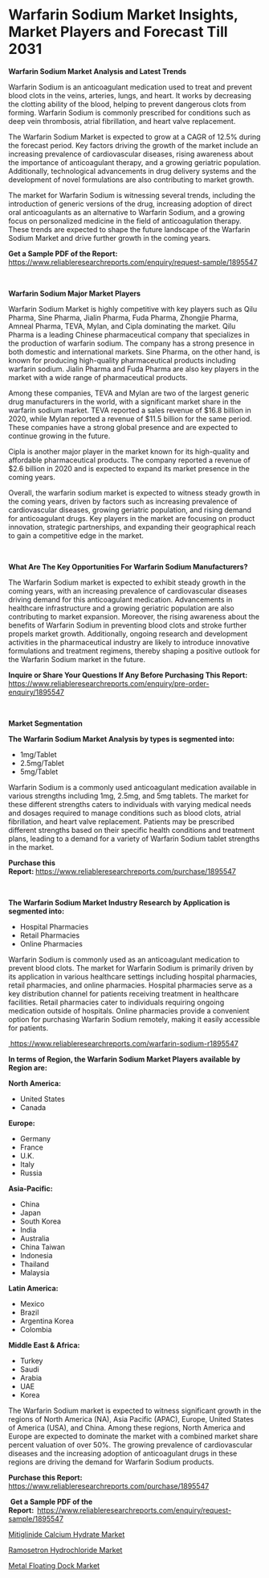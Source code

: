 <p><h1>Warfarin Sodium Market Insights, Market Players and Forecast Till 2031</h1></p><p><strong>Warfarin Sodium Market Analysis and Latest Trends</strong></p>
<p><p>Warfarin Sodium is an anticoagulant medication used to treat and prevent blood clots in the veins, arteries, lungs, and heart. It works by decreasing the clotting ability of the blood, helping to prevent dangerous clots from forming. Warfarin Sodium is commonly prescribed for conditions such as deep vein thrombosis, atrial fibrillation, and heart valve replacement.</p><p>The Warfarin Sodium Market is expected to grow at a CAGR of 12.5% during the forecast period. Key factors driving the growth of the market include an increasing prevalence of cardiovascular diseases, rising awareness about the importance of anticoagulant therapy, and a growing geriatric population. Additionally, technological advancements in drug delivery systems and the development of novel formulations are also contributing to market growth.</p><p>The market for Warfarin Sodium is witnessing several trends, including the introduction of generic versions of the drug, increasing adoption of direct oral anticoagulants as an alternative to Warfarin Sodium, and a growing focus on personalized medicine in the field of anticoagulation therapy. These trends are expected to shape the future landscape of the Warfarin Sodium Market and drive further growth in the coming years.</p></p>
<p><strong>Get a Sample PDF of the Report:&nbsp;</strong> <a href="https://www.reliableresearchreports.com/enquiry/request-sample/1895547">https://www.reliableresearchreports.com/enquiry/request-sample/1895547</a></p>
<p>&nbsp;</p>
<p><strong>Warfarin Sodium Major Market Players</strong></p>
<p><p>Warfarin Sodium Market is highly competitive with key players such as Qilu Pharma, Sine Pharma, Jialin Pharma, Fuda Pharma, Zhongjie Pharma, Amneal Pharma, TEVA, Mylan, and Cipla dominating the market. Qilu Pharma is a leading Chinese pharmaceutical company that specializes in the production of warfarin sodium. The company has a strong presence in both domestic and international markets. Sine Pharma, on the other hand, is known for producing high-quality pharmaceutical products including warfarin sodium. Jialin Pharma and Fuda Pharma are also key players in the market with a wide range of pharmaceutical products.</p><p>Among these companies, TEVA and Mylan are two of the largest generic drug manufacturers in the world, with a significant market share in the warfarin sodium market. TEVA reported a sales revenue of $16.8 billion in 2020, while Mylan reported a revenue of $11.5 billion for the same period. These companies have a strong global presence and are expected to continue growing in the future.</p><p>Cipla is another major player in the market known for its high-quality and affordable pharmaceutical products. The company reported a revenue of $2.6 billion in 2020 and is expected to expand its market presence in the coming years.</p><p>Overall, the warfarin sodium market is expected to witness steady growth in the coming years, driven by factors such as increasing prevalence of cardiovascular diseases, growing geriatric population, and rising demand for anticoagulant drugs. Key players in the market are focusing on product innovation, strategic partnerships, and expanding their geographical reach to gain a competitive edge in the market.</p></p>
<p>&nbsp;</p>
<p><strong>What Are The Key Opportunities For Warfarin Sodium Manufacturers?</strong></p>
<p><p>The Warfarin Sodium market is expected to exhibit steady growth in the coming years, with an increasing prevalence of cardiovascular diseases driving demand for this anticoagulant medication. Advancements in healthcare infrastructure and a growing geriatric population are also contributing to market expansion. Moreover, the rising awareness about the benefits of Warfarin Sodium in preventing blood clots and stroke further propels market growth. Additionally, ongoing research and development activities in the pharmaceutical industry are likely to introduce innovative formulations and treatment regimens, thereby shaping a positive outlook for the Warfarin Sodium market in the future.</p></p>
<p><strong>Inquire or Share Your Questions If Any Before Purchasing This Report:</strong> <a href="https://www.reliableresearchreports.com/enquiry/pre-order-enquiry/1895547">https://www.reliableresearchreports.com/enquiry/pre-order-enquiry/1895547</a></p>
<p>&nbsp;</p>
<p><strong>Market Segmentation</strong></p>
<p><strong>The Warfarin Sodium Market Analysis by types is segmented into:</strong></p>
<p><ul><li>1mg/Tablet</li><li>2.5mg/Tablet</li><li>5mg/Tablet</li></ul></p>
<p><p>Warfarin Sodium is a commonly used anticoagulant medication available in various strengths including 1mg, 2.5mg, and 5mg tablets. The market for these different strengths caters to individuals with varying medical needs and dosages required to manage conditions such as blood clots, atrial fibrillation, and heart valve replacement. Patients may be prescribed different strengths based on their specific health conditions and treatment plans, leading to a demand for a variety of Warfarin Sodium tablet strengths in the market.</p></p>
<p><strong>Purchase this Report:&nbsp;</strong><a href="https://www.reliableresearchreports.com/purchase/1895547">https://www.reliableresearchreports.com/purchase/1895547</a></p>
<p>&nbsp;</p>
<p><strong>The Warfarin Sodium Market Industry Research by Application is segmented into:</strong></p>
<p><ul><li>Hospital Pharmacies</li><li>Retail Pharmacies</li><li>Online Pharmacies</li></ul></p>
<p><p>Warfarin Sodium is commonly used as an anticoagulant medication to prevent blood clots. The market for Warfarin Sodium is primarily driven by its application in various healthcare settings including hospital pharmacies, retail pharmacies, and online pharmacies. Hospital pharmacies serve as a key distribution channel for patients receiving treatment in healthcare facilities. Retail pharmacies cater to individuals requiring ongoing medication outside of hospitals. Online pharmacies provide a convenient option for purchasing Warfarin Sodium remotely, making it easily accessible for patients.</p></p>
<p><a href="https://www.reliableresearchreports.com/warfarin-sodium-r1895547">&nbsp;https://www.reliableresearchreports.com/warfarin-sodium-r1895547</a></p>
<p><strong>In terms of Region, the Warfarin Sodium Market Players available by Region are:</strong></p>
<p>
    <p> <strong> North America: </strong>
        <ul>
            <li>United States</li>
            <li>Canada</li>
        </ul>
        </p> 
    <p> <strong> Europe: </strong>
        <ul>
            <li>Germany</li>
            <li>France</li>
            <li>U.K.</li>
            <li>Italy</li>
            <li>Russia</li>
        </ul>
        </p> 
    <p> <strong> Asia-Pacific: </strong>
        <ul>
            <li>China</li>
            <li>Japan</li>
            <li>South Korea</li>
            <li>India</li>
            <li>Australia</li>
            <li>China Taiwan</li>
            <li>Indonesia</li>
            <li>Thailand</li>
            <li>Malaysia</li>
        </ul>
        </p> 
    <p> <strong> Latin America: </strong>
        <ul>
            <li>Mexico</li>
            <li>Brazil</li>
            <li>Argentina Korea</li>
            <li>Colombia</li>
        </ul>
        </p> 
    <p> <strong> Middle East & Africa: </strong>
        <ul>
            <li>Turkey</li>
            <li>Saudi</li>
            <li>Arabia</li>
            <li>UAE</li>
            <li>Korea</li>
        </ul>
    </p>
    </p>
<p><p>The Warfarin Sodium market is expected to witness significant growth in the regions of North America (NA), Asia Pacific (APAC), Europe, United States of America (USA), and China. Among these regions, North America and Europe are expected to dominate the market with a combined market share percent valuation of over 50%. The growing prevalence of cardiovascular diseases and the increasing adoption of anticoagulant drugs in these regions are driving the demand for Warfarin Sodium products.</p></p>
<p><strong>Purchase this Report: </strong><a href="https://www.reliableresearchreports.com/purchase/1895547">https://www.reliableresearchreports.com/purchase/1895547</a></p>
<p>&nbsp;<strong>Get a Sample PDF of the Report:&nbsp;&nbsp;</strong><a href="https://www.reliableresearchreports.com/enquiry/request-sample/1895547">https://www.reliableresearchreports.com/enquiry/request-sample/1895547</a></p>
<p><strong></strong></p>
<p><p><a href="https://github.com/edytherolanlouisejk1miz0wig/Market-Research-Report-List-2/blob/main/mitiglinide-calcium-hydrate-market.md">Mitiglinide Calcium Hydrate Market</a></p><p><a href="https://github.com/EunaWiegad2023/Market-Research-Report-List-1/blob/main/ramosetron-hydrochloride-market.md">Ramosetron Hydrochloride Market</a></p><p><a href="https://www.linkedin.com/pulse/metal-floating-dock-market-insights-cagr-trends-growth-strategies-pzoce">Metal Floating Dock Market</a></p></p>
